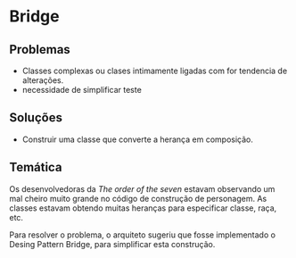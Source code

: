 # Bridge
## Problemas

- Classes complexas ou clases intimamente ligadas com
for tendencia de alterações.
- necessidade de simplificar teste

## Soluções
- Construir uma classe que converte a herança em
composição.
## Temática

Os desenvolvedoras da *The order of the seven* estavam
observando um mal cheiro muito grande no código de
construção de personagem. As classes estavam obtendo muitas
heranças para especificar classe, raça, etc.

Para resolver o problema, o arquiteto sugeriu que fosse
implementado o Desing Pattern Bridge, para simplificar
esta construção.